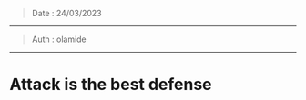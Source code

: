 > Date : 24/03/2023
----------------------------------------
> Auth : olamide
----------------------------------------
# Attack is the best defense

